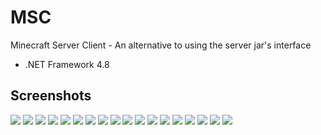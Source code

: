 # MSC
Minecraft Server Client - An alternative to using the server jar's interface
 - .NET Framework 4.8

## Screenshots
![](https://github.com/y2k04/MSC/raw/main/images/1.png)
![](https://github.com/y2k04/MSC/raw/main/images/2.png)
![](https://github.com/y2k04/MSC/raw/main/images/3.png)
![](https://github.com/y2k04/MSC/raw/main/images/4.png)
![](https://github.com/y2k04/MSC/raw/main/images/5.png)
![](https://github.com/y2k04/MSC/raw/main/images/6.png)
![](https://github.com/y2k04/MSC/raw/main/images/7.png)
![](https://github.com/y2k04/MSC/raw/main/images/8.png)
![](https://github.com/y2k04/MSC/raw/main/images/9.png)
![](https://github.com/y2k04/MSC/raw/main/images/10.png)
![](https://github.com/y2k04/MSC/raw/main/images/11.png)
![](https://github.com/y2k04/MSC/raw/main/images/12.png)
![](https://github.com/y2k04/MSC/raw/main/images/13.png)
![](https://github.com/y2k04/MSC/raw/main/images/14.png)
![](https://github.com/y2k04/MSC/raw/main/images/15.png)
![](https://github.com/y2k04/MSC/raw/main/images/16.png)
![](https://github.com/y2k04/MSC/raw/main/images/17.png)
![](https://github.com/y2k04/MSC/raw/main/images/18.png)
